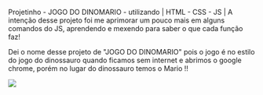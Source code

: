 Projetinho - JOGO DO DINOMARIO - utilizando | HTML - CSS - JS |
A intenção desse projeto foi me aprimorar um pouco mais em alguns comandos do JS, aprendendo e mexendo para saber o que cada função faz!

Dei o nome desse projeto de "JOGO DO DINOMARIO" pois o jogo é no estilo do jogo do dinossauro quando ficamos sem internet e abrimos o google chrome,
porém no lugar do dinossauro temos o Mario !!


<html>
<img src="https://imgur.com/a/Vy0A67Z" />
</html>